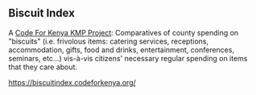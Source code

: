 ## Biscuit Index

A [Code For Kenya KMP Project](https://medium.com/code-for-africa/lift-off-kenyan-newsrooms-get-tech-support-cb6066d23efd#.ez1a3y78i): Comparatives of county spending on "biscuits" (i.e. frivolous items: catering services, receptions, accommodation, gifts, food and drinks, entertainment, conferences, seminars, etc...) vis-à-vis citizens' necessary regular spending on items that they care about.

https://biscuitindex.codeforkenya.org/
